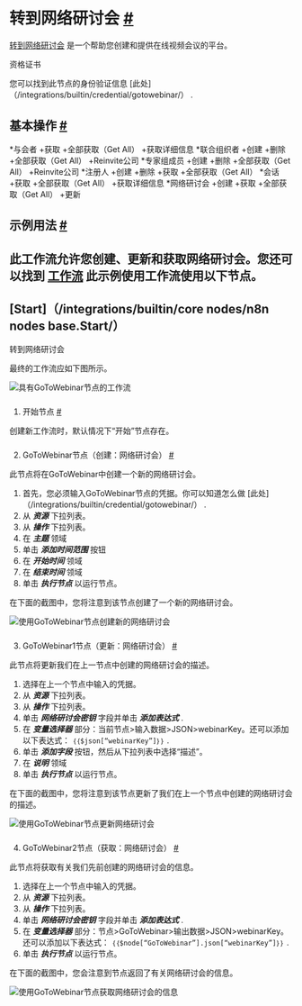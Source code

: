 


 转到网络研讨会
 [#](#gotowebinar "永久链接")
=================================================



[转到网络研讨会](https://www.gotomeeting.com/webinar) 
 是一个帮助您创建和提供在线视频会议的平台。
 




 资格证书
 



 您可以找到此节点的身份验证信息
 [此处]（/integrations/builtin/credential/gotowebinar/）
 .
 




 基本操作
 [#](#基本操作 "永久链接")
-----------------------------------------------------------


*与会者
	+获取
	+全部获取（Get All）
	+获取详细信息
*联合组织者
	+创建
	+删除
	+全部获取（Get All）
	+Reinvite公司
*专家组成员
	+创建
	+删除
	+全部获取（Get All）
	+Reinvite公司
*注册人
	+创建
	+删除
	+获取
	+全部获取（Get All）
*会话
	+获取
	+全部获取（Get All）
	+获取详细信息
*网络研讨会
	+创建
	+获取
	+全部获取（Get All）
	+更新



 示例用法
 [#](#示例用法 "永久链接")
-----------------------------------------------------



 此工作流允许您创建、更新和获取网络研讨会。您还可以找到
 [工作流](https://n8n.io/workflows/960) 
 此示例使用工作流使用以下节点。
-
 [Start]（/integrations/builtin/core nodes/n8n nodes base.Start/）
 -
 转到网络研讨会




 最终的工作流应如下图所示。
 



![具有GoToWebinar节点的工作流](https://d33wubrfki0l68.cloudfront.net/dbb7359c4109c029e1ba9905bd9b18170e374f81/5592a/_images/integrations/builtin/app-nodes/gotowebinar/workflow.png)



### 
 1. 开始节点
 [#](#1-start-node "永久链接")



 创建新工作流时，默认情况下“开始”节点存在。
 


### 
 2. GoToWebinar节点（创建：网络研讨会）
 [#](#2-gotowebinar-node-create-webinar "永久链接")



 此节点将在GoToWebinar中创建一个新的网络研讨会。
 


1. 首先，您必须输入GoToWebinar节点的凭据。你可以知道怎么做
 [此处]（/integrations/builtin/credential/gotowebinar/）
 .
2. 从
 ***资源***
 下拉列表。
3. 从
 ***操作***
 下拉列表。
4. 在
 ***主题***
 领域
5. 单击
 ***添加时间范围***
 按钮
6. 在
 ***开始时间***
 领域
7. 在
 ***结束时间***
 领域
8. 单击
 ***执行节点***
 以运行节点。



 在下面的截图中，您将注意到该节点创建了一个新的网络研讨会。
 



![使用GoToWebinar节点创建新的网络研讨会](https://d33wubrfki0l68.cloudfront.net/0a0673067195ee39678e00ebb937eb88482d6b6a/a205e/_images/integrations/builtin/app-nodes/gotowebinar/gotowebinar_node.png)



### 
 3. GoToWebinar1节点（更新：网络研讨会）
 [#](#3-gotowebinar1-node-update-webinar "永久链接")



 此节点将更新我们在上一节点中创建的网络研讨会的描述。
 


1. 选择在上一个节点中输入的凭据。
2. 从
 ***资源***
 下拉列表。
3. 从
 ***操作***
 下拉列表。
4. 单击
 ***网络研讨会密钥***
 字段并单击
 ***添加表达式***
 .
5. 在
 ***变量选择器***
 部分：当前节点>输入数据>JSON>webinarKey。还可以添加以下表达式：
 `｛｛$json[“webinarKey”]｝｝`
 .
6. 单击
 ***添加字段***
 按钮，然后从下拉列表中选择“描述”。
7. 在
 ***说明***
 领域
8. 单击
 ***执行节点***
 以运行节点。



 在下面的截图中，您将注意到该节点更新了我们在上一个节点中创建的网络研讨会的描述。
 



![使用GoToWebinar节点更新网络研讨会](https://d33wubrfki0l68.cloudfront.net/2ae87ab1e520e72b3d3e57ac930bf8c19b7a0590/31789/_images/integrations/builtin/app-nodes/gotowebinar/gotowebinar1_node.png)



### 
 4. GoToWebinar2节点（获取：网络研讨会）
 [#](#4-gotowebinar2-node-get-webinar "永久链接")



 此节点将获取有关我们先前创建的网络研讨会的信息。
 


1. 选择在上一个节点中输入的凭据。
2. 从
 ***资源***
 下拉列表。
3. 从
 ***操作***
 下拉列表。
4. 单击
 ***网络研讨会密钥***
 字段并单击
 ***添加表达式***
 .
5. 在
 ***变量选择器***
 部分：节点>GoToWebinar>输出数据>JSON>webinarKey。还可以添加以下表达式：
 `｛｛$node[“GoToWebinar”].json[“webinarKey”]｝｝`
 .
6. 单击
 ***执行节点***
 以运行节点。



 在下面的截图中，您会注意到节点返回了有关网络研讨会的信息。
 



![使用GoToWebinar节点获取网络研讨会的信息](https://d33wubrfki0l68.cloudfront.net/668860a3e629199cf4694154b1264fd1f0aebf34/bc59f/_images/integrations/builtin/app-nodes/gotowebinar/gotowebinar2_node.png)





